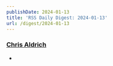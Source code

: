 ```yaml
---
publishDate: 2024-01-13
title: 'RSS Daily Digest: 2024-01-13'
url: /digest/2024-01-13
---
```


### [Chris Aldrich](https://boffosocko.com/)

  * [](https://boffosocko.com/2024/01/12/55820826/)
  

